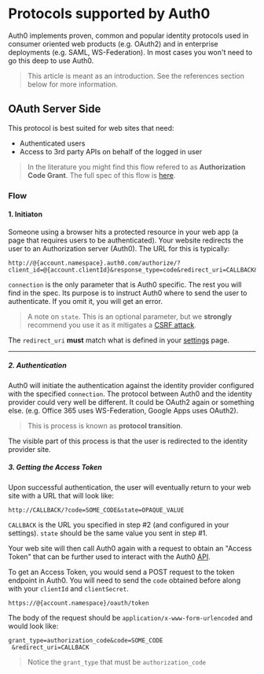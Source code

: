 # Protocols supported by Auth0 

Auth0 implements proven, common and popular identity protocols used in consumer oriented web products (e.g. OAuth2) and in enterprise deployments (e.g. SAML, WS-Federation). In most cases you won't need to go this deep to use Auth0.

>This article is meant as an introduction. See the references section below for more information. 

## OAuth Server Side

This protocol is best suited for web sites that need:

- Authenticated users
- Access to 3rd party APIs on behalf of the logged in user

> In the literature you might find this flow refered to as __Authorization Code Grant__. The full spec of this flow is [here](http://tools.ietf.org/html/rfc6749#section-4.1).

### Flow

#### 1. Initiaton

Someone using a browser hits a protected resource in your web app (a page that requires users to be authenticated). Your website redirects the user to an Authorization server (Auth0).  The URL for this is typically:
            
    http://@{account.namespace}.auth0.com/authorize/?client_id=@{account.clientId}&response_type=code&redirect_uri=CALLBACK&state=OPAQUE_VALUE&connection=YOUR_CONNECTION
    
 `connection` is the only parameter that is Auth0 specific. The rest you will find in the spec. Its purpose is to instruct Auth0 where to send the user to authenticate. If you omit it, you will get an error.

> A note on `state`. This is an optional parameter, but we __strongly__ recommend you use it as it mitigates a [CSRF attack](http://en.wikipedia.org/wiki/Cross-site_request_forgery).

The `redirect_uri` __must__ match what is defined in your [settings](https://app.auth0.com/#/settings) page.

---

##### 2. Authentication

Auth0 will initiate the authentication against the identity provider configured with the specified `connection`. The protocol between Auth0 and the identity provider could very well be different. It could be OAuth2 again or something else. (e.g. Office 365 uses WS-Federation, Google Apps uses OAuth2).

 > This is process is known as __protocol transition__.

The visible part of this process is that the user is redirected to the identity provider site.

##### 3. Getting the Access Token

Upon successful authentication, the user will eventually return to your web site with a URL that will look like:

    http://CALLBACK/?code=SOME_CODE&state=OPAQUE_VALUE

`CALLBACK` is the URL you specified in step #2 (and configured in your settings). `state` should be the same value you sent in step #1. 

Your web site will then call Auth0 again with a request to obtain an "Access Token" that can be further used to interact with the Auth0 [API](api-reference). 

To get an Access Token, you would send a POST request to the token endpoint in Auth0. You will need to send the `code` obtained before along with your `clientId` and `clientSecret`. 

    https://@{account.namespace}/oauth/token

The body of the request should be `application/x-www-form-urlencoded` and would look like:

	grant_type=authorization_code&code=SOME_CODE
     &redirect_uri=CALLBACK

> Notice the `grant_type` that must be `authorization_code` 



